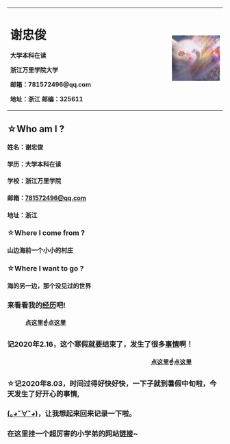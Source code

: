<table border="0">
  <tr>
    <td width="75%">
      <h1>谢忠俊</h1>
      <p><b>大学本科在读</b></p>
      <p><b>浙江万里学院大学</b></p>
      <p><b>邮箱：781572496@qq.com</b></p>
      <p><b>地址：浙江 邮编：325611</b></p>
    </td>
    <td width="25%">
      <img src="mao.png" width="100%">  
    </td>
  </tr>
</table>

## ☆Who am I ?
#### 姓名：谢忠俊
#### 学历：大学本科在读
#### 学校：浙江万里学院
#### 邮箱：781572496@qq.com
#### 地址：浙江

### ☆Where I come from ?
#### 山边海前一个小小的村庄 

### ☆Where I want to go ?
#### 海的另一边，那个没见过的世界

### 来看看我的[经历][1]吧!
#### 　　　点这里☝点这里
[1]: jingli.md

### 记2020年2.16，这个寒假就要结束了，发生了很多[事情][2]啊！
#### 　　　　　　　　　　　　　　　　　　　　　　　　点这里☝点这里
[2]: shiqing.md

### ☆记2020年8.03，时间过得好快好快，一下子就到暑假中旬啦，今天发生了好开心的事情,
### [(｡◕ˇ∀ˇ◕)][3]，让我想起来回来记录一下啦。
[3]: tingting.md

### 在这里挂一个超厉害的小学弟的网站[链接][4]~
[4]: https://www.xiinnn.com/

<script src="https://cdn.jsdelivr.net/npm/jquery/dist/jquery.min.js"></script>
<link rel="stylesheet" href="https://cdn.jsdelivr.net/npm/font-awesome/css/font-awesome.min.css"/>
<script src="https://cdn.jsdelivr.net/gh/stevenjoezhang/live2d-widget/autoload.js"></script>
